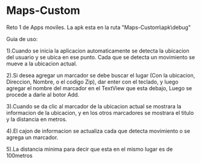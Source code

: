 # Maps-Custom
Reto 1 de Apps moviles.
La apk esta en la ruta "Maps-Custom\apk\debug"

Guia de uso:

1).Cuando se inicia la aplicacion automaticamente se detecta la ubicacion del usuario y se ubica en ese punto. Cada que se detecta un movimiento se mueve a la ubicacion actual.

2).Si desea agregar un marcador se debe buscar el lugar (Con la ubicacion, Direccion, Nombre, o el codigo Zip), dar enter con el teclado, y luego agregar el nombre del marcador en el TextView que esta debajo, Luego se procede a darle al botor Add.

3).Cuando se da clic al marcador de la ubicacion actual se mostrara la informacion de la ubicacion, y en los otros marcadores se mostrara el titulo y la distancia en metros.

4).El cajon de informacion se actualiza cada que detecta movimiento o se agrega un marcador.

5).La distancia minima para decir que esta en el mismo lugar es de 100metros


